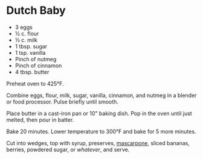 # Dutch Baby

- 3 eggs
- ½ c. flour
- ½ c. milk
- 1 tbsp. sugar
- 1 tsp. vanilla
- Pinch of nutmeg
- Pinch of cinnamon
- 4 tbsp. butter

Preheat oven to 425°F.

Combine eggs, flour, milk, sugar, vanilla, cinnamon, and nutmeg in a blender or
food processor. Pulse briefly until smooth.

Place butter in a cast-iron pan or 10" baking dish. Pop in the oven until
just melted, then pour in batter.

Bake 20 minutes. Lower temperature to 300°F and bake for 5 more minutes.

Cut into wedges, top with syrup, preserves, [mascarpone](./mascarpone.md),
sliced bananas, berries, powdered sugar, or *whatever*, and serve.
